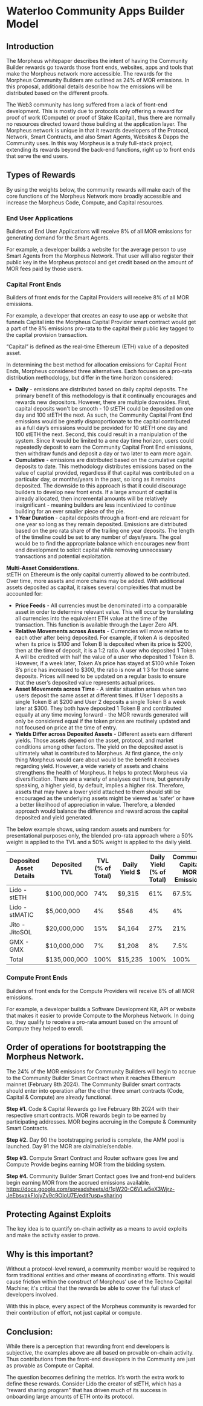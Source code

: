 # Waterloo Community Apps Builder Model

## Introduction
The Morpheus whitepaper describes the intent of having the Community Builder rewards go towards those front ends, websites, apps and tools that make the Morpheus network more accessible. The rewards for the Morpheus Community Builders are outlined as 24% of MOR emissions. In this proposal, additional details describe how the emissions will be distributed based on the different proofs.

The Web3 community has long suffered from a lack of front-end development. This is mostly due to protocols only offering a reward for proof of work (Compute) or proof of Stake (Capital), thus there are normally no resources directed toward those building at the application layer. The Morpheus network is unique in that it rewards developers of the Protocol, Network, Smart Contracts, and also Smart Agents, Websites & Dapps the Community uses. In this way Morpheus is a truly full-stack project, extending its rewards beyond the back-end functions, right up to front ends that serve the end users.

## Types of Rewards
By using the weights below, the community rewards will make each of the core functions of the Morpheus Network more broadly accessible and increase the Morpheus Code, Compute, and Capital resources.

### End User Applications  
Builders of End User Applications will receive 8% of all MOR emissions for generating demand for the Smart Agents. 

For example, a developer builds a website for the average person to use Smart Agents from the Morpheus Network.  That user will also register their public key in the Morpheus protocol and get credit based on the amount of MOR fees paid by those users.

### Capital Front Ends
Builders of front ends for the Capital Providers will receive 8% of all MOR emissions.  

For example, a developer that creates an easy to use app or website that funnels Capital into the Morpheus Capital Provider smart contract would get a part of the 8% emissions pro-rata to the capital their public key tagged to the capital provision transaction.  

“Capital” is defined as the real-time Ethereum (ETH) value of a deposited asset.  

In determining the best method for allocation emissions for Capital Front Ends, Morpheus considered three alternatives. Each focuses on a pro-rata distribution methodology, but differ in the time horizon considered:  
- **Daily** - emissions are distributed based on daily capital deposits. The primary benefit of this methodology is that it continually encourages and rewards new depositors. However, there are multiple downsides. First, capital deposits won't be smooth - 10 stETH could be deposited on one day and 100 stETH the next. As such, the Community Capital Front End emissions would be greatly disproportionate to the capital contributed as a full day’s emissions would be provided for 10 stETH one day and 100 stETH the next. Second, this could result in a manipulation of the system. Since it would be limited to a one day time horizon, users could repeatedly deposit to earn the Community Capital Front End emissions, then withdraw funds and deposit a day or two later to earn more again.
- **Cumulative** - emissions are distributed based on the cumulative capital deposits to date. This methodology distributes emissions based on the value of capital provided, regardless if that capital was contributed on a particular day, or months/years in the past, so long as it remains deposited. The downside to this approach is that it could discourage builders to develop new front ends. If a large amount of capital is already allocated, then incremental amounts will be relatively insignificant - meaning builders are less incentivized to continue building for an ever smaller piece of the pie.
- **1 Year Duration** - capital deposits through a front-end are relevant for one year so long as they remain deposited. Emissions are distributed based on the pro rata share of the trailing one year deposits. The length of the timeline could be set to any number of days/years. The goal would be to find the appropriate balance which encourages new front end development to solicit capital while removing unnecessary transactions and potential exploitation.

**Multi-Asset Considerations.**  
stETH on Ethereum is the only capital currently allowed to be contributed. Over time, more assets and more chains may be added. With additional assets deposited as capital, it raises several complexities that must be accounted for:  
- **Price Feeds** - All currencies must be denominated into a comparable asset in order to determine relevant value. This will occur by translating all currencies into the equivalent ETH value at the time of the transaction. This function is available through the Layer Zero API.
- **Relative Movements across Assets** - Currencies will move relative to each other after being deposited. For example, if token A is deposited when its price is $100 and Token B is deposited when its price is $200, then at the time of deposit, it is a 1:2 ratio. A user who deposited 1 Token A will be credited with half the value of a user who deposited 1 Token B. However, if a week later, Token A’s price has stayed at $100 while Token B’s price has increased to $300, the ratio is now at 1:3 for those same deposits. Prices will need to be updated on a regular basis to ensure that the user’s deposited value represents actual prices. 
- **Asset Movements across Time** - A similar situation arises when two users deposit the same asset at different times. If User 1 deposits a single Token B at $200 and User 2 deposits a single Token B a week later at $300. They both have deposited 1 Token B and contributed equally at any time moving forward - the MOR rewards generated will only be considered equal if the token prices are routinely updated and not focused on price at the time of entry.
- **Yields Differ across Deposited Assets** - Different assets earn different yields. Those assets depend on the asset, protocol, and market conditions among other factors. The yield on the deposited asset is ultimately what is contributed to Morpheus. At first glance, the only thing Morpheus would care about would be the benefit it receives regarding yield. However, a wide variety of assets and chains strengthens the health of Morpheus. It helps to protect Morpheus via diversification. There are a variety of analyses out there, but generally speaking, a higher yield, by default, implies a higher risk. Therefore, assets that may have a lower yield attached to them should still be encouraged as the underlying assets might be viewed as ‘safer’ or have a better likelihood of appreciation in value. Therefore, a blended approach would balance the difference and reward across the capital deposited and yield generated. 

The below example shows, using random assets and numbers for presentational purposes only, the blended pro-rata approach where a 50% weight is applied to the TVL and a 50% weight is applied to the daily yield.

| Deposited Asset Details | Deposited TVL | TVL (% of Total) | Daily Yield $ | Daily Yield (% of Total)| Community Capital MOR Emissions |
|----------------------------------------|---------------|------------------|----------------|-------------------------|-------------------|
Lido - stETH | $100,000,000 | 74% | $9,315 | 61% | 67.5% | 
Lido - stMATIC | $5,000,000 | 4% | $548 | 4% | 4% |
Jito - JitoSOL | $20,000,000 | 15% | $4,164 | 27% | 21% |
GMX - GMX | $10,000,000 | 7% | $1,208 | 8% | 7.5% | 
Total | $135,000,000 | 100% | $15,235 | 100% | 100% |

### Compute Front Ends
Builders of front ends for the Compute Providers will receive 8% of all MOR emissions.

For example, a developer builds a Software Development Kit, API or website that makes it easier to provide Compute to the Morpheus Network. In doing so, they qualify to receive a pro-rata amount based on the amount of Compute they helped to enroll.  

## Order of operations for bootstrapping the Morpheus Network.
The 24% of the MOR emissions for Community Builders will begin to accrue to the Community Builder Smart Contract when it reaches Ethereum mainnet (February 8th 2024). The Community Builder smart contracts should enter into operation after the other three smart contracts (Code, Capital & Compute) are already functional.

**Step #1.**
Code & Capital Rewards go live February 8th 2024 with their respective smart contracts.
MOR rewards begin to be earned by participating addresses. MOR begins accruing in the Compute & Community Smart Contracts.

**Step #2.**
Day 90 the bootstrapping period is complete, the AMM pool is launched. 
Day 91 the MOR are claimable/sendable.

**Step #3.**
Compute Smart Contract and Router software goes live and Compute Provide begins earning MOR from the bidding system.

**Step #4.**
Community Builder Smart Contact goes live and front-end builders begin earning MOR from the accrued emissions available.
https://docs.google.com/spreadsheets/d/1qW20-C6VLw5eX3Wjrz-JeEbsvakFIojyZv9c9OIoU7E/edit?usp=sharing

## Protecting Against Exploits
The key idea is to quantify on-chain activity as a means to avoid exploits and make the activity easier to prove.

## Why is this important? 
Without a protocol-level reward, a community member would be required to form traditional entities and other means of coordinating efforts. This would cause friction within the construct of Morpheus’ use of the Techno Capital Machine; it's critical that the rewards be able to cover the full stack of developers involved.

With this in place, every aspect of the Morpheus community is rewarded for their contribution of effort, not just capital or compute. 

## Conclusion:
While there is a perception that rewarding front end developers is subjective, the examples above are all based on provable on-chain activity. Thus contributions from the front-end developers in the Community are just as provable as Compute or Capital.

The question becomes defining the metrics. It’s worth the extra work to define these rewards. Consider Lido the creator of stETH, which has a “reward sharing program” that has driven much of its success in onboarding large amounts of ETH onto its protocol.  


